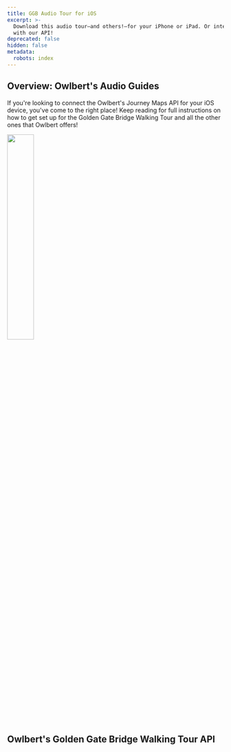 ```yaml
---
title: GGB Audio Tour for iOS
excerpt: >-
  Download this audio tour—and others!—for your iPhone or iPad. Or integrate
  with our API!
deprecated: false
hidden: false
metadata:
  robots: index
---
```

## Overview: Owlbert's Audio Guides

If you're looking to connect the Owlbert's Journey Maps API for your iOS device, you've come to the right place! Keep reading for full instructions on how to get set up for the Golden Gate Bridge Walking Tour and all the other ones that Owlbert offers!

<Image border={false} src="https://files.readme.io/ef73f9f-owlbert-ios.png" align="center" width="35% " />

## Owlbert's Golden Gate Bridge Walking Tour API